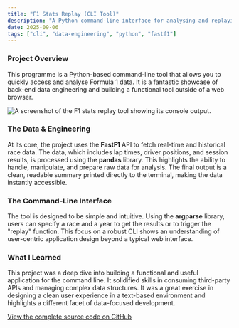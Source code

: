 ```yaml
---
title: "F1 Stats Replay (CLI Tool)"
description: "A Python command-line interface for analysing and replaying historical Formula 1 race data."
date: 2025-09-06
tags: ["cli", "data-engineering", "python", "fastf1"]
---
```


### Project Overview

This programme is a Python-based command-line tool that allows you to quickly access and analyse Formula 1 data. It is a fantastic showcase of back-end data engineering and building a functional tool outside of a web browser.

![A screenshot of the F1 stats replay tool showing its console output.](/assets/images/F1_stats_replay_screenshot.jpg)

### The Data & Engineering

At its core, the project uses the **FastF1** API to fetch real-time and historical race data. The data, which includes lap times, driver positions, and session results, is processed using the **pandas** library. This highlights the ability to handle, manipulate, and prepare raw data for analysis. The final output is a clean, readable summary printed directly to the terminal, making the data instantly accessible.

### The Command-Line Interface

The tool is designed to be simple and intuitive. Using the **argparse** library, users can specify a race and a year to get the results or to trigger the "replay" function. This focus on a robust CLI shows an understanding of user-centric application design beyond a typical web interface.

### What I Learned

This project was a deep dive into building a functional and useful application for the command line. It solidified skills in consuming third-party APIs and managing complex data structures. It was a great exercise in designing a clean user experience in a text-based environment and highlights a different facet of data-focused development.

[View the complete source code on GitHub](https://github.com/wsweet/F1-stats-replay)